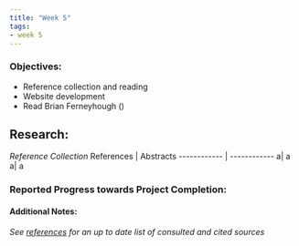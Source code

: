 ```yaml
---
title: "Week 5"
tags:
- week 5
---
```


### Objectives: 
- Reference collection and reading
- Website development
- Read Brian Ferneyhough ()

## Research:
_Reference Collection_
References | Abstracts
------------ | ------------
a| a
a| a








### Reported Progress towards Project Completion:


#### Additional Notes:

*See [references](/notes/vault/references.md) for an up to date list of consulted and cited sources*